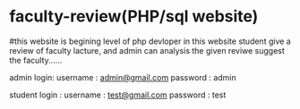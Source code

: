 # faculty-review(PHP/sql website)

#this website is  begining level of php devloper
in this website student give a review of faculty lacture, and admin can analysis the given  reviwe suggest the faculty......

admin login:
username : admin@gmail.com
password : admin 

student login :
username : test@gmail.com
password : test

